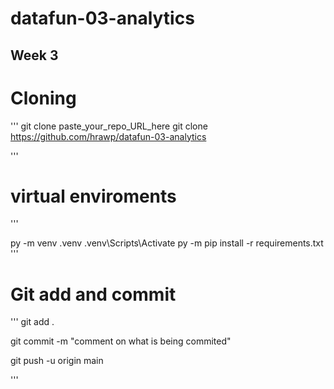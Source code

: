 # datafun-03-analytics
## Week 3

# Cloning
'''
git clone paste_your_repo_URL_here
git clone https://github.com/hrawp/datafun-03-analytics

'''
# virtual enviroments

'''

py -m venv .venv
.venv\Scripts\Activate
py -m pip install -r requirements.txt
'''

# Git add and commit
'''
git add .

git commit -m "comment on what is being commited"

git push -u origin main

'''
